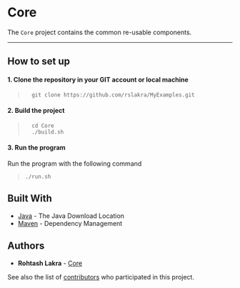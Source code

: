 # Core
The ```Core``` project contains the common re-usable components.

****
How to set up
---

#### 1. Clone the repository in your GIT account or local machine

> ```
>   git clone https://github.com/rslakra/MyExamples.git
> ```

#### 2. Build the project

> ```
>   cd Core
>   ./build.sh
> ```
>

#### 3. Run the program

Run the program with the following command
  
>   ```./run.sh```

## Built With

* [Java](https://www.java.com/en/download/mac_download.jsp) - The Java Download Location
* [Maven](https://maven.apache.org/) - Dependency Management

## Authors

* **Rohtash Lakra** - [Core](https://github.com/rslakra/MyExamples.git/Core)


See also the list of [contributors](https://github.com/rslakra/MyExamples.git/contributors) who participated in 
this project.
